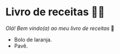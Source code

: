 # Livro de receitas :woman_cook:

_Olá! Bem vindo(a) ao meu livro de receitas_ :book:

- Bolo de laranja.
- Pavê.
